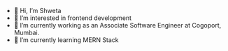 
- 👋 Hi, I’m Shweta
- 👀 I’m interested in frontend development
- 🌱 I’m currently working as an Associate Software Engineer at Cogoport, Mumbai.
- 🌱 I’m currently learning MERN Stack


<!---
ShwetaD01/ShwetaD01 is a ✨ special ✨ repository because its `README.md` (this file) appears on your GitHub profile.
You can click the Preview link to take a look at your changes.
--->
